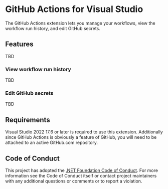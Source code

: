 # GitHub Actions for Visual Studio
The GitHub Actions extension lets you manage your workflows, view the workflow run history, and edit GitHub secrets.

## Features
TBD

### View workflow run history
TBD

### Edit GitHub secrets
TBD

## Requirements
Visual Studio 2022 17.6 or later is required to use this extension.  Additionally since GitHub Actions is obviously a feature of GitHub, you will need to be attached to an active GitHub.com repository.

## Code of Conduct
This project has adopted the [.NET Foundation Code of Conduct](https://dotnetfoundation.org/code-of-conduct). For more information see the Code of Conduct itself or contact project maintainers with any additional questions or comments or to report a violation.